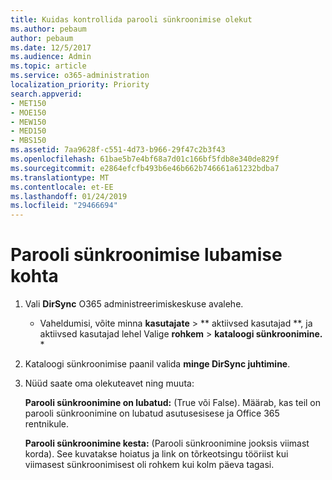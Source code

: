 ```yaml
---
title: Kuidas kontrollida parooli sünkroonimise olekut
ms.author: pebaum
author: pebaum
ms.date: 12/5/2017
ms.audience: Admin
ms.topic: article
ms.service: o365-administration
localization_priority: Priority
search.appverid:
- MET150
- MOE150
- MEW150
- MED150
- MBS150
ms.assetid: 7aa9628f-c551-4d73-b966-29f47c2b3f43
ms.openlocfilehash: 61bae5b7e4bf68a7d01c166bf5fdb8e340de829f
ms.sourcegitcommit: e2864efcfb493b6e46b662b746661a61232bdba7
ms.translationtype: MT
ms.contentlocale: et-EE
ms.lasthandoff: 01/24/2019
ms.locfileid: "29466694"
---
```

# <a name="enable-password-sync"></a>Parooli sünkroonimise lubamise kohta

1.  Vali **DirSync** O365 administreerimiskeskuse avalehe. 
    
     * Vaheldumisi, võite minna **kasutajate** \> ** aktiivsed kasutajad **, ja aktiivsed kasutajad lehel Valige **rohkem** \> **kataloogi sünkroonimine.** * 
    
2. Kataloogi sünkroonimise paanil valida **minge DirSync juhtimine**. 
    
3. Nüüd saate oma olekuteavet ning muuta:
    
    **Parooli sünkroonimine on lubatud:** (True või False). Määrab, kas teil on parooli sünkroonimine on lubatud asutusesisese ja Office 365 rentnikule. 
    
    **Parooli sünkroonimine kesta:** (Parooli sünkroonimine jooksis viimast korda). See kuvatakse hoiatus ja link on tõrkeotsingu tööriist kui viimasest sünkroonimisest oli rohkem kui kolm päeva tagasi. 
    

